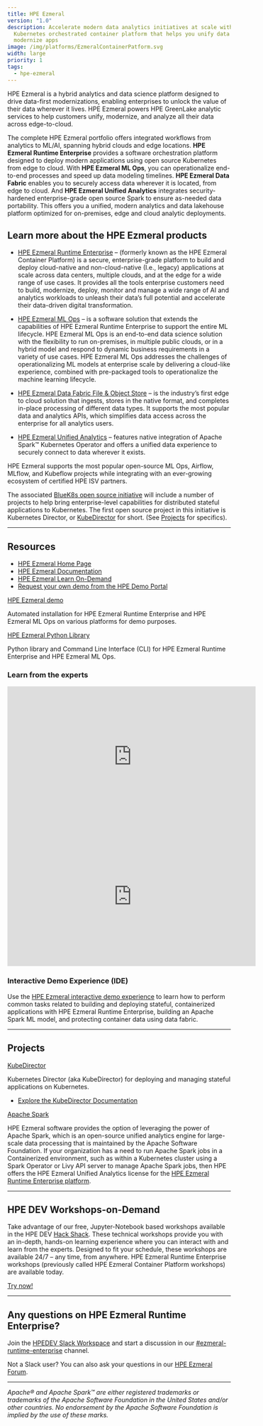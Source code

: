 ```yaml
---
title: HPE Ezmeral
version: "1.0"
description: Accelerate modern data analytics initiatives at scale with this
  Kubernetes orchestrated container platform that helps you unify data and
  modernize apps
image: /img/platforms/EzmeralContainerPatform.svg
width: large
priority: 1
tags:
  - hpe-ezmeral
---
```

<a id="top"></a>

HPE Ezmeral is a hybrid analytics and data science platform designed to drive data-first modernizations, enabling enterprises to unlock the value of their data wherever it lives. HPE Ezmeral powers HPE GreenLake analytic services to help customers unify, modernize, and analyze all their data across edge-to-cloud.

The complete HPE Ezmeral portfolio offers integrated workflows from analytics to ML/AI, spanning hybrid clouds and edge locations. **HPE Ezmeral Runtime Enterprise** provides a software orchestration platform designed to deploy modern applications using open source Kubernetes from edge to cloud. With **HPE Ezmeral ML Ops**, you can operationalize end-to-end processes and speed up data modeling timelines. **HPE Ezmeral Data Fabric** enables you to securely access data wherever it is located, from edge to cloud. And **HPE Ezmeral Unified Analytics** integrates security-hardened enterprise-grade open source Spark to ensure as-needed data portability. This offers you a unified, modern analytics and data lakehouse platform optimized for on-premises, edge and cloud analytic deployments. 


## Learn more about the HPE Ezmeral products

* [HPE Ezmeral Runtime Enterprise](https://www.hpe.com/us/en/software/ezmeral-runtime.html) – (formerly known as the HPE Ezmeral Container Platform) is a secure, enterprise-grade platform to build and deploy cloud-native and non-cloud-native (I.e., legacy) applications at scale across data centers, multiple clouds, and at the edge for a wide range of use cases. It provides all the tools enterprise customers need to build, modernize, deploy, monitor and manage a wide range of AI and analytics workloads to unleash their data’s full potential and accelerate their data-driven digital transformation.


* [HPE Ezmeral ML Ops](https://www.hpe.com/us/en/solutions/ezmeral-machine-learning-operations.html) – is a software solution that extends the capabilities of HPE Ezmeral Runtime Enterprise to support the entire ML lifecycle. HPE Ezmeral ML Ops is an end-to-end data science solution with the flexibility to run on-premises, in multiple public clouds, or in a hybrid model and respond to dynamic business requirements in a variety of use cases. HPE Ezmeral ML Ops addresses the challenges of operationalizing ML models at enterprise scale by delivering a cloud-like experience, combined with pre-packaged tools to operationalize the machine learning lifecycle.


* [HPE Ezmeral Data Fabric File & Object Store](https://www.hpe.com/us/en/software/ezmeral-data-fabric.html) – is the industry’s first edge to cloud solution that ingests, stores in the native format, and completes in-place processing of different data types. It supports the most popular data and analytics APIs, which simplifies data access across the enterprise for all analytics users. 


* [HPE Ezmeral Unified Analytics](https://www.hpe.com/us/en/software/ezmeral-runtime.html) – features native integration of Apache Spark™ Kubernetes Operator and offers a unified data experience to securely connect to data wherever it exists.


HPE Ezmeral supports the most popular open-source ML Ops, Airflow, MLflow, and Kubeflow projects while integrating with an ever-growing ecosystem of certified HPE ISV partners.

The associated [BlueK8s open source initiative](https://github.com/bluek8s) will include a number of projects to help bring enterprise-level capabilities for distributed stateful applications to Kubernetes. The first open source project in this initiative is Kubernetes Director, or [KubeDirector](https://kubedirector.io/) for short. (See [Projects](#projects) for specifics).

--- 

## Resources

 * [HPE Ezmeral Home Page](https://www.hpe.com/us/en/software.html)
 * [HPE Ezmeral Documentation](https://docs.containerplatform.hpe.com/home/)
 * [HPE Ezmeral Learn On-Demand](https://learn.ezmeral.software.hpe.com/)
 * [Request your own demo from the HPE Demo Portal](https://hpedemoportal.ext.hpe.com/home)


[HPE Ezmeral demo](https://github.com/HewlettPackard/ezdemo)
 
Automated installation for HPE Ezmeral Runtime Enterprise and HPE Ezmeral ML Ops on various platforms for demo purposes.



[HPE Ezmeral Python Library](https://github.com/hpe-container-platform-community/hpecp-python-library)


Python library and Command Line Interface (CLI) for HPE Ezmeral Runtime Enterprise and HPE Ezmeral ML Ops.

### Learn from the experts

<iframe width="560" height="315" src="https://www.youtube.com/embed/fCQpSHDEHY0" frameborder="0" allow="accelerometer; autoplay; clipboard-write; encrypted-media; gyroscope; picture-in-picture" allowfullscreen></iframe>
<br />


<iframe width="560" height="315" src="https://www.youtube.com/embed/4-yGrKZ4M-U" frameborder="0" allow="accelerometer; autoplay; clipboard-write; encrypted-media; gyroscope; picture-in-picture" allowfullscreen></iframe>

### Interactive Demo Experience (IDE)

Use the [HPE Ezmeral interactive demo experience](https://www.hpe.com/us/en/resources/solutions/hpe-ezmeral-demo.html) to learn how to perform common tasks related to building and deploying stateful, containerized applications with HPE Ezmeral Runtime Enterprise, building an Apache Spark ML model, and protecting container data using data fabric.

--- 

<a id="projects"></a>

## Projects

[KubeDirector](https://github.com/bluek8s/kubedirector)


Kubernetes Director (aka KubeDirector) for deploying and managing stateful applications on Kubernetes.


* [Explore the KubeDirector Documentation](https://kubedirector.io/)


[Apache Spark](https://spark.apache.org/)


HPE Ezmeral software provides the option of leveraging the power of Apache Spark, which is an open-source unified analytics engine for large-scale data processing that is maintained by the Apache Software Foundation. If your organization has a need to run Apache Spark jobs in a Containerized environment, such as within a Kubernetes cluster using a Spark Operator or Livy API server to manage Apache Spark jobs, then HPE offers the HPE Ezmeral Unified Analytics license for the [HPE Ezmeral Runtime Enterprise platform](https://docs.containerplatform.hpe.com/home/).  

--- 

## HPE DEV Workshops-on-Demand


Take advantage of our free, Jupyter-Notebook based workshops available in the HPE DEV [Hack Shack](https://developer.hpe.com/hackshack/). These technical workshops provide you with an in-depth, hands-on learning experience where you can interact with and learn from the experts. Designed to fit your schedule, these workshops are available 24/7 – any time, from anywhere. HPE Ezmeral Runtime Enterprise workshops (previously called HPE Ezmeral Container Platform workshops) are available today.

<link rel="stylesheet" href="https://www.w3schools.com/w3css/4/w3.css">
<div class="w3-container w3-center w3-margin-bottom">
  <a href="/hackshack/workshops"><button type="button" class="button">Try now!</button></a>
</div>

--- 


## Any questions on HPE Ezmeral Runtime Enterprise?
Join the [HPEDEV Slack Workspace](https://slack.hpedev.io/) and start a discussion in our [#ezmeral-runtime-enterprise](https://app.slack.com/client/T5SNJCC7K/C01BB50LG4W) channel.


Not a Slack user? You can also ask your questions in our [HPE Ezmeral Forum](https://hpe.com/forum/ezmeral).

--- 

_Apache® and Apache Spark™ are either registered trademarks or trademarks of the Apache Software Foundation in the United States and/or other countries. No endorsement by the Apache Software Foundation is implied by the use of these marks._